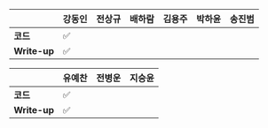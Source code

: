 |              | 강동인 |        전상규      | 배하람 | 김용주 | 박하윤 | 송진범 | 
| ------------ | ------ | ----------------- | ------ | ------ | ------ | ------ |
| **코드**     |	✅||  |        |        |        |        
| **Write-up** |	✅||  |        |        |        |        

|              | 유예찬 | 전병운 | 지승윤 |
| ------------ | ------ | ------ | ------ |
| **코드**     |:white_check_mark:|  |        |
| **Write-up** |:white_check_mark:|      |        |

